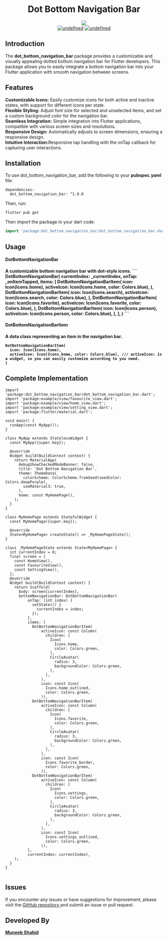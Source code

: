 <h1 align="center"> Dot Bottom Navigation Bar</h1>

<p align="center">
 
<img src="https://img.shields.io/badge/Maintained%3F-Yes-green?style=for-the-badge">
<br>
 <a href="#" target="_blank"><img alt="undefined" src="https://badgen.net/pub/flutter-platform/dot_navigation_bar"></a>
 <a href="#" target="_blank"><img alt="undefined" src="https://badgen.net/pub/sdk-version/uuid"></a>
 <br>
</p>




<h2> Introduction </h2>
The <b>dot_bottom_navigation_bar</b> package provides a customizable and visually appealing dotted bottom navigation bar for Flutter developers. This package allows you to easily integrate a bottom navigation bar into your Flutter application with smooth navigation between screens.


<h2>Features</h2>
<b>Customizable Icons:</b> Easily customize icons for both active and inactive states, with support for different icons per state.
<br>
<b>Flexible Styling:</b> Adjust font size for selected and unselected items, and set a custom background color for the navigation bar.
<br>
<b>Seamless Integration:</b> Simple integration into Flutter applications, compatible with various screen sizes and resolutions.
<br>
<b>Responsive Design:</b> Automatically adjusts to screen dimensions, ensuring a responsive design.
<br>
<b>Intuitive Interaction:</b>Responsive tap handling with the onTap callback for capturing user interactions.




<h2> Installation </h2>
To use dot_bottom_navigation_bar, add the following to your <b>pubspec.yaml</b> file:

```
dependencies:
  dot_bottom_navigation_bar: ^1.0.0
```
Then, run:
```
flutter pub get
```


Then import the package in your dart code:
```dart
import 'package:dot_bottom_navigation_bar/dot_bottom_navigation_bar.dart';
```

<h2>Usage</h2>
<h4>DotBottomNavigationBar<h4>
A customizable bottom navigation bar with dot-style icons.
```
DotBottomNavigationBar(
  currentIndex: _currentIndex,
  onTap: _onItemTapped,
  items: [
    DotBottomNavigationBarItem(
      icon: Icon(Icons.home),
      activeIcon: Icon(Icons.home, color: Colors.blue),
    ),
    DotBottomNavigationBarItem(
      icon: Icon(Icons.search),
      activeIcon: Icon(Icons.search, color: Colors.blue),
    ),
    DotBottomNavigationBarItem(
      icon: Icon(Icons.favorite),
      activeIcon: Icon(Icons.favorite, color: Colors.blue),
    ),
    DotBottomNavigationBarItem(
      icon: Icon(Icons.person),
      activeIcon: Icon(Icons.person, color: Colors.blue),
    ),
  ],
)
```

<h4>DotBottomNavigationBarItem<h4>
A data class representing an item in the navigation bar.

```
DotBottomNavigationBarItem(
  icon: Icon(Icons.home),
  activeIcon: Icon(Icons.home, color: Colors.blue), /// activeIcon: is a widget, so you can easily customize according to you need. 
)

```


<h2> Complete Implementation </h2>

```
import 'package:dot_bottom_navigation_bar/dot_bottom_navigation_bar.dart';
import 'package:example/view/favourite_view.dart';
import 'package:example/view/home_view.dart';
import 'package:example/view/setting_view.dart';
import 'package:flutter/material.dart';

void main() {
  runApp(const MyApp());
}

class MyApp extends StatelessWidget {
  const MyApp({super.key});

  @override
  Widget build(BuildContext context) {
    return MaterialApp(
      debugShowCheckedModeBanner: false,
      title: 'Dot Bottom Navigation Bar',
      theme: ThemeData(
        colorScheme: ColorScheme.fromSeed(seedColor: Colors.deepPurple),
        useMaterial3: true,
      ),
      home: const MyHomePage(),
    );
  }
}

class MyHomePage extends StatefulWidget {
  const MyHomePage({super.key});

  @override
  State<MyHomePage> createState() => _MyHomePageState();
}

class _MyHomePageState extends State<MyHomePage> {
  int currentIndex = 0;
  final screen = [
    const HomeView(),
    const FavouriteView(),
    const SettingView(),
  ];
  @override
  Widget build(BuildContext context) {
    return Scaffold(
      body: screen[currentIndex],
      bottomNavigationBar: DotBottomNavigationBar(
          onTap: (int index) {
            setState(() {
              currentIndex = index;
            });
          },
          items: [
            DotBottomNavigationBarItem(
                activeIcon: const Column(
                  children: [
                    Icon(
                      Icons.home,
                      color: Colors.green,
                    ),
                    CircleAvatar(
                      radius: 3,
                      backgroundColor: Colors.green,
                    ),
                  ],
                ),
                icon: const Icon(
                  Icons.home_outlined,
                  color: Colors.green,
                )),
            DotBottomNavigationBarItem(
                activeIcon: const Column(
                  children: [
                    Icon(
                      Icons.favorite,
                      color: Colors.green,
                    ),
                    CircleAvatar(
                      radius: 3,
                      backgroundColor: Colors.green,
                    ),
                  ],
                ),
                icon: const Icon(
                  Icons.favorite_border,
                  color: Colors.green,
                )),
            DotBottomNavigationBarItem(
                activeIcon: const Column(
                  children: [
                    Icon(
                      Icons.settings,
                      color: Colors.green,
                    ),
                    CircleAvatar(
                      radius: 3,
                      backgroundColor: Colors.green,
                    ),
                  ],
                ),
                icon: const Icon(
                  Icons.settings_outlined,
                  color: Colors.green,
                )),
          ],
          currentIndex: currentIndex),
    );
  }
}


```

<h2>Issues </h2>
If you encounter any issues or have suggestions for improvement, please visit the 
<a href="https://github.com/muneeb-shahid/dot_bottom_navigation_bar">GitHub repository </a> and submit an issue or pull request.

<h2>Developed By</h2>
<b><a href="https://www.linkedin.com/in/muneeb--shahid/">Muneeb Shahid</a></b>
